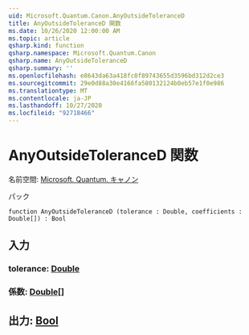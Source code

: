 ```yaml
---
uid: Microsoft.Quantum.Canon.AnyOutsideToleranceD
title: AnyOutsideToleranceD 関数
ms.date: 10/26/2020 12:00:00 AM
ms.topic: article
qsharp.kind: function
qsharp.namespace: Microsoft.Quantum.Canon
qsharp.name: AnyOutsideToleranceD
qsharp.summary: ''
ms.openlocfilehash: e8643da63a418fc0f89743655d3596bd312d2ce3
ms.sourcegitcommit: 29e0d88a30e4166fa580132124b0eb57e1f0e986
ms.translationtype: MT
ms.contentlocale: ja-JP
ms.lasthandoff: 10/27/2020
ms.locfileid: "92718466"
---
```

# <a name="anyoutsidetoleranced-function"></a>AnyOutsideToleranceD 関数

名前空間: [Microsoft. Quantum. キャノン](xref:Microsoft.Quantum.Canon)

パック [](https://nuget.org/packages/)




```qsharp
function AnyOutsideToleranceD (tolerance : Double, coefficients : Double[]) : Bool
```


## <a name="input"></a>入力

### <a name="tolerance--double"></a>tolerance: [Double](xref:microsoft.quantum.lang-ref.double)




### <a name="coefficients--double"></a>係数: [Double](xref:microsoft.quantum.lang-ref.double)[]





## <a name="output--bool"></a>出力: [Bool](xref:microsoft.quantum.lang-ref.bool)

